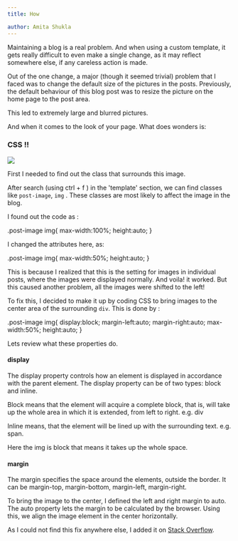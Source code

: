 ```yaml
---
title: How

author: Amita Shukla
---
```



Maintaining a blog is a real problem. And when using a custom template, it gets really difficult to even make a single change, as it may reflect somewhere else, if any careless action is made.

 


Out of the one change, a major (though it seemed trivial) problem that I faced was to change the default size of the pictures in the posts. Previously, the default behaviour of this blog post was to resize the picture on the home page to the post area.

This led to extremely large and blurred pictures.

 


And when it comes to the look of your page. What does wonders is:

### CSS !!

[![](https://2.bp.blogspot.com/-DNLmmOlaZP8/V1Rg8-JI4kI/AAAAAAAABMY/I843zqOZC5MHJ9IVKzyzAoUAws2oeTMTQCLcB/s1600/blog_css.png)](https://2.bp.blogspot.com/-DNLmmOlaZP8/V1Rg8-JI4kI/AAAAAAAABMY/I843zqOZC5MHJ9IVKzyzAoUAws2oeTMTQCLcB/s1600/blog_css.png)

 
First I needed to find out the class that surrounds this image. 
 
After search (using ctrl + f ) in the 'template' section, we can find classes like `post-image`, `img` . 
These classes are most likely to affect the image in the blog. 
 
I found out the code as : 
 


 .post-image img{
 max-width:100%;
 height:auto;
 }

I changed the attributes here, as: 
 


 .post-image img{
 max-width:50%;
 height:auto;
 }

 


This is because I realized that this is the setting for images in individual posts, where the images were displayed normally. 
And voila! it worked. 
But this caused another problem, all the images were shifted to the left! 
 
To fix this, I decided to make it up by coding CSS to bring images to the center area of the surrounding `div`. This is done by : 
 


 .post-image img{
 display:block;
 margin-left:auto;
 margin-right:auto;
 max-width:50%;
 height:auto;
 }

Lets review what these properties do. 
 


#### display

The display property controls how an element is displayed in accordance with the parent element. The display property can be of two types: block and inline.

 


Block means that the element will acquire a complete block, that is, will take up the whole area in which it is extended, from left to right. e.g. div

Inline means, that the element will be lined up with the surrounding text. e.g. span.

 


Here the img is block that means it takes up the whole space.

 


#### margin

The margin specifies the space around the elements, outside the border. It can be margin-top, margin-bottom, margin-left, margin-right.

To bring the image to the center, I defined the left and right margin to auto. The auto property lets the margin to be calculated by the browser. Using this, we align the image element in the center horizontally.

 


As I could not find this fix anywhere else, I added it on [Stack Overflow](http://stackoverflow.com/a/37643409/3858467).

